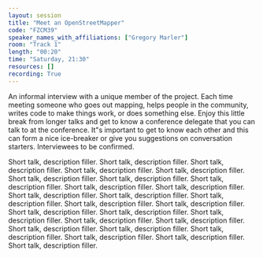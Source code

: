 ```yaml
---
layout: session
title: "Meet an OpenStreetMapper"
code: "FZCM39"
speaker_names_with_affiliations: ["Gregory Marler"]
room: "Track 1"
length: "00:20"
time: "Saturday, 21:30"
resources: []
recording: True
---
```

An informal interview with a unique member of the project. Each time meeting someone who goes out mapping, helps people in the community, writes code to make things work, or does something else. Enjoy this little break from longer talks and get to know a conference delegate that you can talk to at the conference. It"s important to get to know each other and this can form a nice ice-breaker or give you suggestions on conversation starters. Interviewees to be confirmed.

Short talk, description filler. Short talk, description filler. Short talk, description filler.  Short talk, description filler.  Short talk, description filler.  Short talk, description filler.  Short talk, description filler.  Short talk, description filler.  Short talk, description filler.  Short talk, description filler.  Short talk, description filler.  Short talk, description filler.  Short talk, description filler.  Short talk, description filler.  Short talk, description filler.  Short talk, description filler.  Short talk, description filler.  Short talk, description filler.  Short talk, description filler.  Short talk, description filler.  Short talk, description filler.  Short talk, description filler.  Short talk, description filler.  Short talk, description filler.  Short talk, description filler.  Short talk, description filler.
